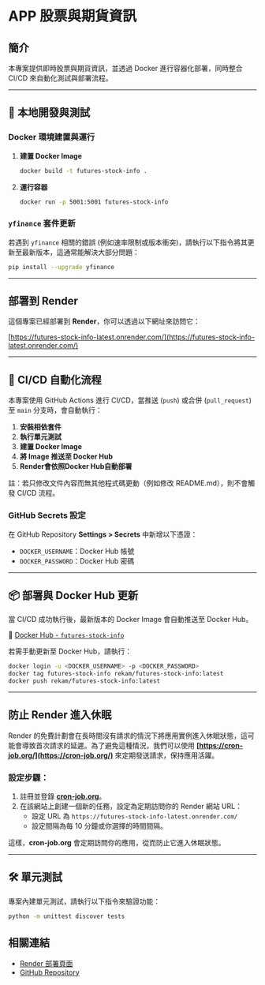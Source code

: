 # APP 股票與期貨資訊

## 簡介
本專案提供即時股票與期貨資訊，並透過 Docker 進行容器化部署，同時整合 CI/CD 來自動化測試與部署流程。

---

## 🚀 本地開發與測試
### **Docker 環境建置與運行**
1. **建置 Docker Image**
   ```sh
   docker build -t futures-stock-info .
   ```
2. **運行容器**
   ```sh
   docker run -p 5001:5001 futures-stock-info
   ```
### **`yfinance` 套件更新**
若遇到 `yfinance` 相關的錯誤 (例如速率限制或版本衝突)，請執行以下指令將其更新至最新版本，這通常能解決大部分問題：
```sh
pip install --upgrade yfinance
```
---

## 部署到 Render

這個專案已經部署到 **Render**，你可以透過以下網址來訪問它：

[https://futures-stock-info-latest.onrender.com/](https://futures-stock-info-latest.onrender.com/)

---

## 🔄 CI/CD 自動化流程
本專案使用 GitHub Actions 進行 CI/CD，當推送 (`push`) 或合併 (`pull_request`) 至 `main` 分支時，會自動執行：
1. **安裝相依套件**
2. **執行單元測試**
3. **建置 Docker Image**
4. **將 Image 推送至 Docker Hub**
5. **Render會依照Docker Hub自動部署**

註：若只修改文件內容而無其他程式碼更動（例如修改 README.md），則不會觸發 CI/CD 流程。
### **GitHub Secrets 設定**
在 GitHub Repository **Settings > Secrets** 中新增以下憑證：
- `DOCKER_USERNAME`：Docker Hub 帳號
- `DOCKER_PASSWORD`：Docker Hub 密碼

---

## 📦 部署與 Docker Hub 更新
當 CI/CD 成功執行後，最新版本的 Docker Image 會自動推送至 Docker Hub。

🔗 [Docker Hub - `futures-stock-info`](https://hub.docker.com/repository/docker/rekam/futures-stock-info/)

若需手動更新至 Docker Hub，請執行：
```sh
docker login -u <DOCKER_USERNAME> -p <DOCKER_PASSWORD>
docker tag futures-stock-info rekam/futures-stock-info:latest
docker push rekam/futures-stock-info:latest
```

---

## 防止 Render 進入休眠

Render 的免費計劃會在長時間沒有請求的情況下將應用實例進入休眠狀態，這可能會導致首次請求的延遲。為了避免這種情況，我們可以使用 **[https://cron-job.org/](https://cron-job.org/)** 來定期發送請求，保持應用活躍。

### 設定步驟：
1. 註冊並登錄 **[cron-job.org](https://cron-job.org/)**。
2. 在該網站上創建一個新的任務，設定為定期訪問你的 Render 網站 URL：
   - 設定 URL 為 `https://futures-stock-info-latest.onrender.com/`
   - 設定間隔為每 10 分鐘或你選擇的時間間隔。
   
這樣，**cron-job.org** 會定期訪問你的應用，從而防止它進入休眠狀態。

---

## 🛠 單元測試
專案內建單元測試，請執行以下指令來驗證功能：
```sh
python -m unittest discover tests
```

## 相關連結

- [Render 部署頁面](https://futures-stock-info-latest.onrender.com/)
- [GitHub Repository](https://github.com/yourusername/futures-stock-info)
